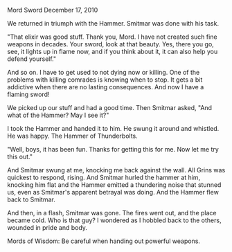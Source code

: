Mord Sword
December 17, 2010

We returned in triumph with the Hammer. Smitmar was done with his task.

"That elixir was good stuff. Thank you, Mord. I have not created such fine weapons in decades. Your sword, look at that beauty. Yes, there you go, see, it lights up in flame now, and if you think about it, it can also help you defend yourself."

And so on. I have to get used to not dying now or killing. One of the problems with killing comrades is knowing when to stop. It gets a bit addictive when there are no lasting consequences. And now I have a flaming sword!

We picked up our stuff and had a good time. Then Smitmar asked, "And what of the Hammer? May I see it?"

I took the Hammer and handed it to him. He swung it around and whistled. He was happy. The Hammer of Thunderbolts.

"Well, boys, it has been fun. Thanks for getting this for me. Now let me try this out."

And Smitmar swung at me, knocking me back against the wall. All Grins was quickest to respond, rising. And Smitmar hurled the hammer at him, knocking him flat and the Hammer emitted a thundering noise that stunned us, even as Smitmar's apparent betrayal was doing. And the Hammer flew back to Smitmar.

And then, in a flash, Smitmar was gone. The fires went out, and the place became cold. Who is that guy? I wondered as I hobbled back to the others, wounded in pride and body.

Mords of Wisdom: Be careful when handing out powerful weapons.